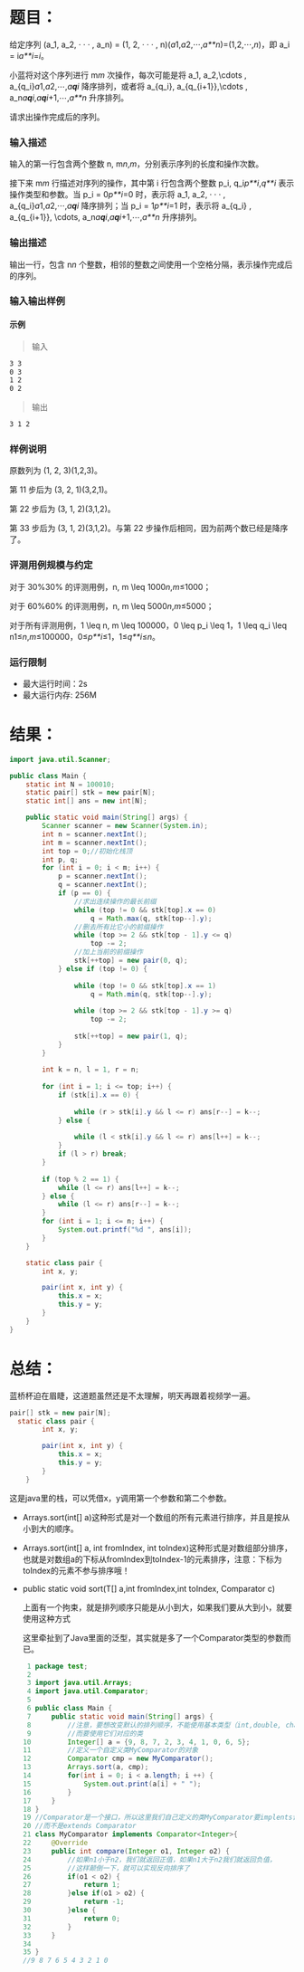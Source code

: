 # 题目：

给定序列 (a_1, a_2, · · · , a_n) = (1, 2, · · · , n)(*a*1,*a*2,⋅⋅⋅,*a**n*)=(1,2,⋅⋅⋅,*n*)，即 a_i = i*a**i*=*i*。

小蓝将对这个序列进行 m*m* 次操作，每次可能是将 a_1, a_2,\cdots , a_{q_i}*a*1,*a*2,⋯,*a**q**i* 降序排列，或者将 a_{q_i}, a_{q_{i+1}},\cdots , a_n*a**q**i*,*a**q**i*+1,⋯,*a**n* 升序排列。

请求出操作完成后的序列。

### 输入描述

输入的第一行包含两个整数 n, m*n*,*m*，分别表示序列的长度和操作次数。

接下来 m*m* 行描述对序列的操作，其中第 i 行包含两个整数 p_i, q_i*p**i*,*q**i* 表示操作类型和参数。当 p_i = 0*p**i*=0 时，表示将 a_1, a_2, · · · , a_{q_i}*a*1,*a*2,⋅⋅⋅,*a**q**i* 降序排列；当 p_i = 1*p**i*=1 时，表示将 a_{q_i} , a_{q_{i+1}}, \cdots, a_n*a**q**i*,*a**q**i*+1,⋯,*a**n* 升序排列。

### 输出描述

输出一行，包含 n*n* 个整数，相邻的整数之间使用一个空格分隔，表示操作完成后的序列。

### 输入输出样例

#### 示例

> 输入

```txt
3 3
0 3
1 2
0 2
```

> 输出

```txt
3 1 2
```

### 样例说明

原数列为 (1, 2, 3)(1,2,3)。

第 11 步后为 (3, 2, 1)(3,2,1)。

第 22 步后为 (3, 1, 2)(3,1,2)。

第 33 步后为 (3, 1, 2)(3,1,2)。与第 22 步操作后相同，因为前两个数已经是降序了。

### 评测用例规模与约定

对于 30\%30% 的评测用例，n, m \leq 1000*n*,*m*≤1000；

对于 60\%60% 的评测用例，n, m \leq 5000*n*,*m*≤5000；

对于所有评测用例，1 \leq n, m \leq 100000，0 \leq p_i \leq 1，1 \leq q_i \leq n1≤*n*,*m*≤100000，0≤*p**i*≤1，1≤*q**i*≤*n*。

### 运行限制

- 最大运行时间：2s
- 最大运行内存: 256M

# 结果：

```java
import java.util.Scanner;

public class Main {
    static int N = 100010;
    static pair[] stk = new pair[N];
    static int[] ans = new int[N];

    public static void main(String[] args) {
        Scanner scanner = new Scanner(System.in);
        int n = scanner.nextInt();
        int m = scanner.nextInt();
        int top = 0;//初始化栈顶
        int p, q;
        for (int i = 0; i < m; i++) {
            p = scanner.nextInt();
            q = scanner.nextInt();
            if (p == 0) {
                //求出连续操作的最长前缀
                while (top != 0 && stk[top].x == 0)
                    q = Math.max(q, stk[top--].y);
                //删去所有比它小的前缀操作
                while (top >= 2 && stk[top - 1].y <= q)
                    top -= 2;
                //加上当前的前缀操作
                stk[++top] = new pair(0, q);
            } else if (top != 0) {
            
                while (top != 0 && stk[top].x == 1)
                    q = Math.min(q, stk[top--].y);
                
                while (top >= 2 && stk[top - 1].y >= q)
                    top -= 2;
               
                stk[++top] = new pair(1, q);
            }
        }
      
        int k = n, l = 1, r = n;
        
        for (int i = 1; i <= top; i++) {
            if (stk[i].x == 0) {
              
                while (r > stk[i].y && l <= r) ans[r--] = k--;
            } else {
                
                while (l < stk[i].y && l <= r) ans[l++] = k--;
            }
            if (l > r) break;
        }
        
        if (top % 2 == 1) {
            while (l <= r) ans[l++] = k--;
        } else {
            while (l <= r) ans[r--] = k--;
        }
        for (int i = 1; i <= n; i++) {
            System.out.printf("%d ", ans[i]);
        }
    }

    static class pair {
        int x, y;

        pair(int x, int y) {
            this.x = x;
            this.y = y;
        }
    }
}
```

# 总结：

蓝桥杯迫在眉睫，这道题虽然还是不太理解，明天再跟着视频学一遍。

```java
pair[] stk = new pair[N];
  static class pair {
        int x, y;

        pair(int x, int y) {
            this.x = x;
            this.y = y;
        }
    }
```

这是java里的栈，可以凭借x，y调用第一个参数和第二个参数。

- Arrays.sort(int[] a)这种形式是对一个数组的所有元素进行排序，并且是按从小到大的顺序。

- Arrays.sort(int[] a, int fromIndex, int toIndex)这种形式是对数组部分排序，也就是对数组a的下标从fromIndex到toIndex-1的元素排序，注意：下标为toIndex的元素不参与排序哦！

- public static void sort(T[] a,int fromIndex,int toIndex, Comparator c)

  上面有一个拘束，就是排列顺序只能是从小到大，如果我们要从大到小，就要使用这种方式

  这里牵扯到了Java里面的泛型，其实就是多了一个Comparator类型的参数而已。

  ```java
   1 package test;
   2 
   3 import java.util.Arrays;
   4 import java.util.Comparator;
   5 
   6 public class Main {
   7     public static void main(String[] args) {
   8         //注意，要想改变默认的排列顺序，不能使用基本类型（int,double, char）
   9         //而要使用它们对应的类
  10         Integer[] a = {9, 8, 7, 2, 3, 4, 1, 0, 6, 5};
  11         //定义一个自定义类MyComparator的对象
  12         Comparator cmp = new MyComparator();
  13         Arrays.sort(a, cmp);
  14         for(int i = 0; i < a.length; i ++) {
  15             System.out.print(a[i] + " ");
  16         }
  17     }
  18 }
  19 //Comparator是一个接口，所以这里我们自己定义的类MyComparator要implents该接口
  20 //而不是extends Comparator
  21 class MyComparator implements Comparator<Integer>{
  22     @Override
  23     public int compare(Integer o1, Integer o2) {
  24         //如果n1小于n2，我们就返回正值，如果n1大于n2我们就返回负值，
  25         //这样颠倒一下，就可以实现反向排序了
  26         if(o1 < o2) { 
  27             return 1;
  28         }else if(o1 > o2) {
  29             return -1;
  30         }else {
  31             return 0;
  32         }
  33     }
  34     
  35 }
  //9 8 7 6 5 4 3 2 1 0
  ```

  

